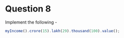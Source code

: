 # Question 8

Implement the following - 

```js
myIncome().crore(15).lakh(29).thousand(100).value();
```



